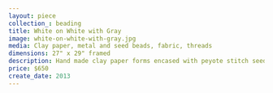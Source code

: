 ```yaml
---
layout: piece
collection_: beading
title: White on White with Gray
image: white-on-white-with-gray.jpg
media: Clay paper, metal and seed beads, fabric, threads
dimensions: 27" x 29" framed
description: Hand made clay paper forms encased with peyote stitch seed beads, quilted fabric puffed, with organic focus, matted and glassed in maple frame with 2 inch depth.
price: $650
create_date: 2013
---
```

